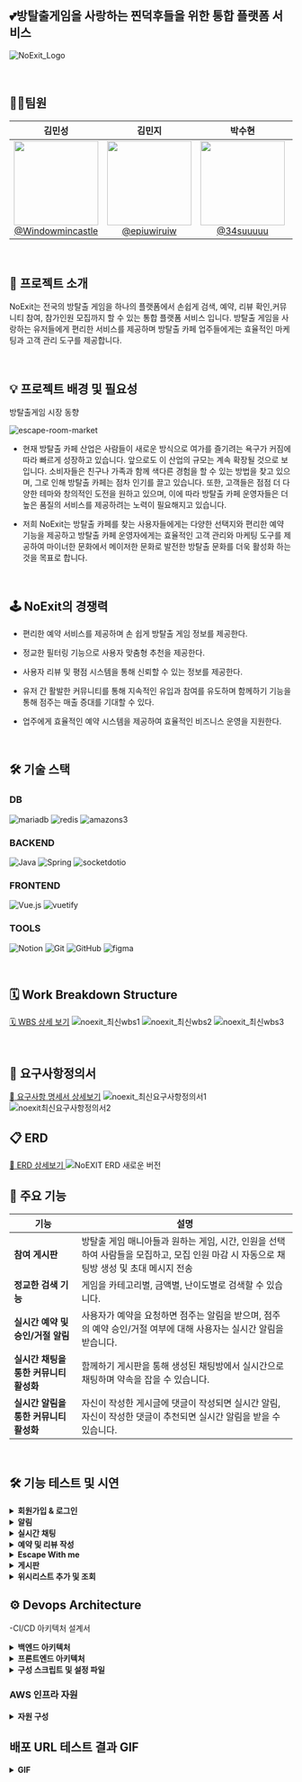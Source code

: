 ## 💕방탈출게임을 사랑하는 찐덕후들을 위한 통합 플랫폼 서비스

![NoExit_Logo](https://github.com/user-attachments/assets/c82287fc-49f0-49ee-8602-a9835d39aafa)

<br/>

## 🙋🏻팀원

| **김민성** | **김민지** | **박수현** | **이명규** |
| :------: |  :------: | :------: | :------: |
| [<img src="https://avatars.githubusercontent.com/Windowmincastle" height=150 width=150> <br/> @Windowmincastle](https://github.com/Windowmincastle) | [<img src="https://avatars.githubusercontent.com/epiuwiruiw" height=150 width=150> <br/> @epiuwiruiw](https://github.com/epiuwiruiw) | [<img src="https://avatars.githubusercontent.com/34suuuuu" height=150 width=150> <br/> @34suuuuu](https://github.com/34suuuuu) | [<img src="https://avatars.githubusercontent.com/leem5514" height=150 width=150> <br/> @leem5514](https://github.com/leem5514) |

<br/>

## 📢 프로젝트 소개
  NoExit는 전국의 방탈출 게임을 하나의 플랫폼에서 손쉽게 검색, 예약, 리뷰 확인,커뮤니티 참여, 참가인원 모집까지 할 수 있는 통합 플랫폼 서비스 입니다. 방탈출 게임을 사랑하는 유저들에게 편리한 서비스를 제공하며 방탈출 카페 업주들에게는 효율적인 마케팅과 고객 관리 도구를 제공합니다.

  <br/>

## 💡 프로젝트 배경 및 필요성
  
<div align="left">

방탈출게임 시장 동향
    
  ![escape-room-market](https://github.com/user-attachments/assets/4670d24b-8fc1-4d96-9d18-a9b35f8821ec)
  
-  현재 방탈출 카페 산업은 사람들이 새로운 방식으로 여가를 즐기려는 욕구가 커짐에 따라 빠르게 성장하고 있습니다. 앞으로도 이 산업의 규모는 계속 확장될 것으로 보입니다. 소비자들은 친구나 가족과 함께 색다른 경험을 할 수 있는 방법을 찾고 있으며, 그로 인해 방탈출 카페는 점차 인기를 끌고 있습니다. 또한, 고객들은 점점 더 다양한 테마와 창의적인 도전을 원하고 있으며, 이에 따라 방탈출 카페 운영자들은 더 높은 품질의 서비스를 제공하려는 노력이 필요해지고 있습니다.


- 저희 NoExit는 방탈출 카페를 찾는 사용자들에게는 다양한 선택지와 편리한 예약 기능을 제공하고 방탈출 카페 운영자에게는 효율적인 고객 관리와 마케팅 도구를 제공하여 마이너한 문화에서 메이저한 문화로 발전한 방탈출 문화를 더욱 활성화 하는 것을 목표로 합니다.
    
  
  <br/>
  
## 🕹 NoExit의 경쟁력
<div align="left">

  
- 편리한 예약 서비스를 제공하며 손 쉽게 방탈출 게임 정보를 제공한다.

  
- 정교한 필터링 기능으로 사용자 맞춤형 추천을 제공한다.

  
- 사용자 리뷰 및 평점 시스템을 통해 신뢰할 수 있는 정보를 제공한다.

  
- 유저 간 활발한 커뮤니티를 통해 지속적인 유입과 참여를 유도하며 함께하기 기능을 통해 점주는 매출 증대를 기대할 수 있다.

  
- 업주에게 효율적인 예약 시스템을 제공하여 효율적인 비즈니스 운영을 지원한다.
</div>


<br/>




## 🛠 기술 스택

###  DB
![mariadb](https://img.shields.io/badge/mariadb-003545?style=for-the-badge&logo=mariadb&logoColor=white)
![redis](https://img.shields.io/badge/redis-FF4438?style=for-the-badge)
![amazons3](https://img.shields.io/badge/amazons3-569A31?style=for-the-badge&logo=amazons3&logoColor=white)

### BACKEND
![Java](https://img.shields.io/badge/java-007396?style=for-the-badge&logo=java&logoColor=white)
![Spring](https://img.shields.io/badge/spring-6DB33F?style=for-the-badge&logo=spring&logoColor=white)
![socketdotio](https://img.shields.io/badge/socketdotio-010101?style=for-the-badge&logo=socketddotio&logoColor=white)

### FRONTEND
![Vue.js](https://img.shields.io/badge/vue.js-4FC08D?style=for-the-badge&logo=vue.js&logoColor=white)
![vuetify](https://img.shields.io/badge/vuetify-1867C0?style=for-the-badge&logo=vuetify&logoColor=white)

### TOOLS
![Notion](https://img.shields.io/badge/notion-181717?style=for-the-badge&logo=notion&logoColor=white)
![Git](https://img.shields.io/badge/git-F05032?style=for-the-badge&logo=git&logoColor=white)
![GitHub](https://img.shields.io/badge/Github-181717?style=for-the-badge&logo=Github&logoColor=white)
![figma](https://img.shields.io/badge/figma-F24E1E?style=for-the-badge&logo=figma&logoColor=white)


<br/>


## 🗓️ Work Breakdown Structure
[🗓️ WBS 상세 보기](https://docs.google.com/spreadsheets/d/1VdXKl6pfghy9OK6zTpShCHeG1uyAGB85Y2ycm1viF5g/edit?usp=sharing)
![noexit_최신wbs1](https://github.com/user-attachments/assets/e9995986-c3c7-4c52-a841-cdb4fd10ea2c)
![noexit_최신wbs2](https://github.com/user-attachments/assets/811db6b7-22e6-417d-95b6-299bdc5fc4db)
![noexit_최신wbs3](https://github.com/user-attachments/assets/e8c518be-239b-4ea2-aa6c-adb4f2e1e6df)


<br/>

## 📝 요구사항정의서


[📝 요구사항 명세서 상세보기](https://docs.google.com/spreadsheets/d/1VdXKl6pfghy9OK6zTpShCHeG1uyAGB85Y2ycm1viF5g/edit?gid=566809607#gid=566809607)
![noexit_최신요구사항정의서1](https://github.com/user-attachments/assets/34187264-cd03-4777-ae4d-8b4512b41279)
![noexit최신요구사항정의서2](https://github.com/user-attachments/assets/1d6d2312-3617-44c5-b68f-55ed85677a4c)
<br/>

## 📋 ERD


[📝 ERD 상세보기 ](https://www.erdcloud.com/d/AwXSESqgB6Nw2SZZ5)
![NoEXIT ERD 새로운 버전](https://github.com/user-attachments/assets/4f0495ca-6286-479f-8478-f7986712faeb)
<br/>

<div align=left>	


## 📌 주요 기능    
| **기능**                         | **설명**                                                                                                                           |
|----------------------------------|------------------------------------------------------------------------------------------------------------------------------------|
| **참여 게시판**                   | 방탈출 게임 매니아들과 원하는 게임, 시간, 인원을 선택하여 사람들을 모집하고, 모집 인원 마감 시 자동으로 채팅방 생성 및 초대 메시지 전송 |
| **정교한 검색 기능**              | 게임을 카테고리별, 금액별, 난이도별로 검색할 수 있습니다.                                                                        |
| **실시간 예약 및 승인/거절 알림**  | 사용자가 예약을 요청하면 점주는 알림을 받으며, 점주의 예약 승인/거절 여부에 대해 사용자는 실시간 알림을 받습니다.             |
| **실시간 채팅을 통한 커뮤니티 활성화** | 함께하기 게시판을 통해 생성된 채팅방에서 실시간으로 채팅하며 약속을 잡을 수 있습니다.                                                |
| **실시간 알림을 통한 커뮤니티 활성화** | 자신이 작성한 게시글에 댓글이 작성되면 실시간 알림, 자신이 작성한 댓글이 추천되면 실시간 알림을 받을 수 있습니다.                   |
<br/>

## 🛠 기능 테스트 및 시연

<details>
  <summary>
    <b>회원가입 & 로그인</b>
  </summary>
  <div markdown="1">
    <ul>
      <li>회원가입 & 로그인  
        
  ![회원가입로그인SMTP인증회원가입](https://github.com/user-attachments/assets/8b3e4bbd-81dc-4109-b0fc-2638e4f8fc92)
      </li>
    </ul>
    
  </div>
</details>

<details>
  <summary>
    <b>알림</b>
  </summary>
  <div markdown="1">
    <ul>
      <li>실시간 알림 & 알림 목록 조회

  ![실시간알림](https://github.com/user-attachments/assets/b1db2b4c-866e-4935-8787-5d5067a2656f)
      </li>
    </ul>
  </div>
</details>

<details>
  <summary>
    <b>실시간 채팅</b>
  </summary>
  <div markdown="1">
    <ul>
      <li>실시간 채팅
        
  ![실시간채팅](https://github.com/user-attachments/assets/d2bf4012-d1a6-4258-ab22-3cf0178418fd)
      </li>
    </ul>
  </div>
</details>

<details>
  <summary>
    <b>예약 및 리뷰 작성</b>
  </summary>
  <div markdown="1">
    <ul>
      <li>예약 요청 ,(점주)예약 거절 및 승인

  ![에약거절_예약승인_예약신청_예약알림](https://github.com/user-attachments/assets/815c1c68-7be8-4786-8186-f22a505c1642)
      </li>
      <li>리뷰 작성 , 조회 , 수정 , 삭제
        
  ![리뷰수정삭제](https://github.com/user-attachments/assets/17649d95-707d-43fb-954a-cda169ee3534)
      </li>
    </ul>
  </div>
</details>

<details>
  <summary>
    <b>Escape With me</b>
  </summary>
  <div markdown="1">
    <ul>
      <li>모집글 조회,작성,수정,삭제 기능
        
  ![withme게시글CRUD](https://github.com/user-attachments/assets/8a2c4695-d29f-4cd9-8b59-c8fa57715859)
      </li>
      <li>모집글 검색 기능
        
  ![withme검색기능](https://github.com/user-attachments/assets/ac383e96-b042-489c-a3c6-efb6d4a73f62)
      </li>
      <li>모집글 참여,뱃지,채팅방 생성
        
  ![withme참여하기알림채팅](https://github.com/user-attachments/assets/1a787136-9b8f-4da1-808d-ee211df36aa5)
      </li>
      <li>모집글 페이징,참여하기
        
  ![withme페이징,참여하기](https://github.com/user-attachments/assets/3cb297d3-27cf-4b32-8519-58656e0703bb)
      </li>
    </ul>
  </div>
</details>

<details>
<summary>
  <b> 게시판</b>
</summary>
  <div markdown="">
    <ul>
      <li>게시판 글 작성

  ![게시판글작성](https://github.com/user-attachments/assets/7cb4efe8-3f03-4ae4-9416-367a68d77214)
      </li>
      <li>게시판 글 수정 및 삭제
        
  ![게시글수정삭제권한분리](https://github.com/user-attachments/assets/f72dec98-51b1-42e9-8a8d-7ee2b2f3b3ac)
      </li>
      <li>게시판 글 검색(제목, 카테고리, 내용)
        
  ![보드검색기능](https://github.com/user-attachments/assets/1d2d0dce-0760-4cbb-8dff-62cc30c3bd67)
      </li>
      <li>게시판 글 추천/비추천
        
  ![게시글좋아요싫어요](https://github.com/user-attachments/assets/dc3e7362-c39f-4c5f-9b44-29ea2fc41b02)</li>
      <li>댓글 작성 및 수정</li>
      <li>댓글 추천/비추천
        
  ![댓글좋아요싫어요](https://github.com/user-attachments/assets/f74b1d7c-05bc-488b-abd2-de82d071a6fa)
      </li>
    </ul>
  </div>
</details>

<details>
  <summary>
    <b>위시리스트 추가 및 조회</b>
  </summary>
  <div markdown="1">
    <ul>
      <li>위시리스트 생성
        
  ![위시리스트찜추가](https://github.com/user-attachments/assets/b4f96e0e-13e3-4f78-9c51-5384c629932f)
      </li>
      <li>위시리스트 삭제
        
  ![위시리스트찜해제](https://github.com/user-attachments/assets/e7612a97-3aa9-47ea-aaa4-d5b7325c4500)
      </li>
      <li>위시리스트 내역 확인
        
  ![마이페이지찜목록](https://github.com/user-attachments/assets/748c9573-343e-470e-a69f-5ea850cdbfe9)
      </li>
    </ul>
  </div>
</details>

## ⚙ Devops Architecture

-CI/CD 아키텍처 설계서
<details>
  <summary>
    <b>백엔드 아키텍처</b>
  </summary>
  <div markdown="1" align="left">
    
  ![backend_architecture](https://github.com/user-attachments/assets/e67a6a06-394f-4f35-b134-b9792184430c)
  </div>
</details>

<details>
  <summary>
    <b>프론트엔드 아키텍처</b>
  </summary>
  <div markdown="1" align="left">
    
  ![frontend_architecture](https://github.com/user-attachments/assets/d3ac833e-66fa-48e0-9edb-e6dc7f5d7657)
  </div>
</details>

<details>
  <summary>
    <b>구성 스크립트 및 설정 파일</b>
  </summary>
  <div markdown="1">
    <ul>
      <li>deploy_k8s.yml
        
  ![deploy_noexit_k8s야뮬](https://github.com/user-attachments/assets/e7463c5a-edac-4668-ac99-94047e6f89c7)
      </li>
      <li>certificate.yml
        
  ![certificateyml](https://github.com/user-attachments/assets/d87d5d94-4efe-4a87-90dd-2b2d735507ca)
      </li>
      <li>deploy_noexit.yml
        
  ![depl1](https://github.com/user-attachments/assets/adf106e9-f4fc-4255-9764-c42292edd81f)
  ![depl2](https://github.com/user-attachments/assets/3629ccb7-0e74-4a34-abe3-762d16b41fe5)
      </li>
      <li>ingress.yml
        
  ![인그래스yml](https://github.com/user-attachments/assets/81d931a5-0a65-4f53-8572-4e83875711b4)
      </li>
      <li>service.yml
        
  ![서비스yml](https://github.com/user-attachments/assets/53a5b718-be9c-4f1c-ba20-a398a9495542)
      </li>
      <li>Dockerfile
        
  ![도커파일](https://github.com/user-attachments/assets/e8e83182-1ce1-4e1a-a35f-da3c60d097e5)
      </li>
    </ul>
  </div>
</details>

### AWS 인프라 자원

<details>
  <summary>
    <b>자원 구성</b>
  </summary>
  <div markdown="1" align="left">
    <ul>
      <li>ECR
        
  ![ECR자원캡처](https://github.com/user-attachments/assets/a832bf51-f150-4d6e-ab62-6c406f1af7f5)
      </li>
      <li>k8s
        
  ![k8s클러스터자원캡처](https://github.com/user-attachments/assets/830ea11e-39ce-4055-bfd3-918a176773bc)
      </li>
      <li>RDS
        
  ![RDS자원캡쳐](https://github.com/user-attachments/assets/41962214-848c-4cce-bf17-a0e9fd60470d)
      </li>
      <li>ElastiCache
        
  ![일라스틱캐시자원캡처](https://github.com/user-attachments/assets/15e8289c-b772-486f-9473-5ee98bbd643b)
      </li>
    </ul>
  </div>
</details>





## 배포 URL 테스트 결과 GIF
<details>
  <summary>
    <b>GIF</b>
  </summary>
  <div markdown="1" align="left">
  
  ![전체기능훏기2](https://github.com/user-attachments/assets/776245b2-2815-4543-b20d-b8f4e0bf3615)
    
  ![url로그인](https://github.com/user-attachments/assets/c97b0f94-ab39-4a40-bfa5-e2f4b65a1413)
    
  ![전체기능훏기3](https://github.com/user-attachments/assets/7951ac2d-cd5d-4f0a-9971-64be11803f4a)
  </div>
</details>
